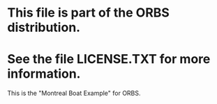 # This file is part of the ORBS distribution.
# See the file LICENSE.TXT for more information.

This is the "Montreal Boat Example" for ORBS.
